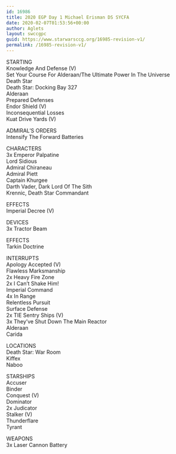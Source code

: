 ```yaml
---
id: 16986
title: 2020 EGP Day 1 Michael Erisman DS SYCFA
date: 2020-02-07T01:53:56+00:00
author: Aglets
layout: swccgpc
guid: https://www.starwarsccg.org/16985-revision-v1/
permalink: /16985-revision-v1/
---
```

STARTING  
Knowledge And Defense (V)  
Set Your Course For Alderaan/The Ultimate Power In The Universe  
Death Star  
Death Star: Docking Bay 327  
Alderaan  
Prepared Defenses  
Endor Shield (V)  
Inconsequential Losses  
Kuat Drive Yards (V)

ADMIRAL’S ORDERS  
Intensify The Forward Batteries

CHARACTERS  
3x Emperor Palpatine  
Lord Sidious  
Admiral Chiraneau  
Admiral Piett  
Captain Khurgee  
Darth Vader, Dark Lord Of The Sith  
Krennic, Death Star Commandant

EFFECTS  
Imperial Decree (V)

DEVICES  
3x Tractor Beam

EFFECTS  
Tarkin Doctrine

INTERRUPTS  
Apology Accepted (V)  
Flawless Marksmanship  
2x Heavy Fire Zone  
2x I Can&#8217;t Shake Him!  
Imperial Command  
4x In Range  
Relentless Pursuit  
Surface Defense  
2x TIE Sentry Ships (V)  
3x They&#8217;ve Shut Down The Main Reactor  
Alderaan  
Carida

LOCATIONS  
Death Star: War Room  
Kiffex  
Naboo

STARSHIPS  
Accuser  
Binder  
Conquest (V)  
Dominator  
2x Judicator  
Stalker (V)  
Thunderflare  
Tyrant

WEAPONS  
3x Laser Cannon Battery